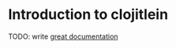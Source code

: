 # Introduction to clojitlein

TODO: write [great documentation](http://jacobian.org/writing/what-to-write/)
